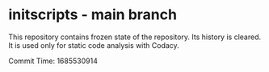 # initscripts - main branch

This repository contains frozen state of the repository.
Its history is cleared. It is used only for static code
analysis with Codacy.

Commit Time: 1685530914